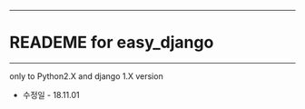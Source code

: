 * * *

# READEME for easy_django

* * *

only to Python2.X and django 1.X version

* 수정일 - 18.11.01
